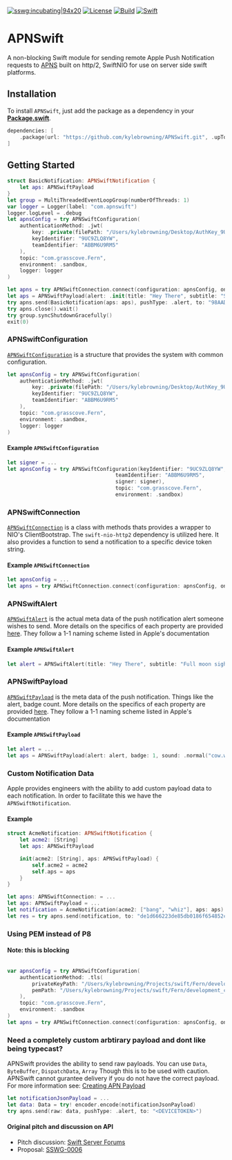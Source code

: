 [![sswg:incubating|94x20](https://img.shields.io/badge/sswg-incubating-yellow.svg)](https://github.com/swift-server/sswg/blob/master/process/incubation.md#sandbox-level)
[![License](https://img.shields.io/badge/License-Apache%202.0-yellow.svg)](https://www.apache.org/licenses/LICENSE-2.0.html)
[![Build](https://github.com/kylebrowning/APNSwift/workflows/test/badge.svg)](https://github.com/kylebrowning/APNSwift/actions)
[![Swift](https://img.shields.io/badge/Swift-5.2-brightgreen.svg?colorA=orange&colorB=4E4E4E)](https://swift.org)

# APNSwift

A non-blocking Swift module for sending remote Apple Push Notification requests to [APNS](https://developer.apple.com/documentation/usernotifications/setting_up_a_remote_notification_server) built on http/2, SwiftNIO for use on server side swift platforms.

## Installation

To install `APNSwift`, just add the package as a dependency in your [**Package.swift**](https://github.com/apple/swift-package-manager/blob/master/Documentation/PackageDescriptionV4.md#dependencies).

```swift
dependencies: [
    .package(url: "https://github.com/kylebrowning/APNSwift.git", .upToNextMinor(from: "1.3.0"))
]
```

## Getting Started

```swift
struct BasicNotification: APNSwiftNotification {
    let aps: APNSwiftPayload
}
let group = MultiThreadedEventLoopGroup(numberOfThreads: 1)
var logger = Logger(label: "com.apnswift")
logger.logLevel = .debug
let apnsConfig = try APNSwiftConfiguration(
    authenticationMethod: .jwt(
        key: .private(filePath: "/Users/kylebrowning/Desktop/AuthKey_9UC9ZLQ8YW.p8"),
        keyIdentifier: "9UC9ZLQ8YW",
        teamIdentifier: "ABBM6U9RM5"
    ),
    topic: "com.grasscove.Fern",
    environment: .sandbox,
    logger: logger
)

let apns = try APNSwiftConnection.connect(configuration: apnsConfig, on: group.next()).wait()
let aps = APNSwiftPayload(alert: .init(title: "Hey There", subtitle: "Subtitle", body: "Body"), hasContentAvailable: true)
try apns.send(BasicNotification(aps: aps), pushType: .alert, to: "98AAD4A2398DDC58595F02FA307DF9A15C18B6111D1B806949549085A8E6A55D").wait()
try apns.close().wait()
try group.syncShutdownGracefully()
exit(0)
```

### APNSwiftConfiguration

[`APNSwiftConfiguration`](https://github.com/kylebrowning/swift-nio-http2-apns/blob/master/Sources/APNSwift/APNSwiftConfiguration.swift) is a structure that provides the system with common configuration.

```swift
let apnsConfig = try APNSwiftConfiguration(
    authenticationMethod: .jwt(
        key: .private(filePath: "/Users/kylebrowning/Desktop/AuthKey_9UC9ZLQ8YW.p8"),
        keyIdentifier: "9UC9ZLQ8YW",
        teamIdentifier: "ABBM6U9RM5"
    ),
    topic: "com.grasscove.Fern",
    environment: .sandbox,
    logger: logger
)
```
#### Example `APNSwiftConfiguration`
```swift
let signer = ...
let apnsConfig = try APNSwiftConfiguration(keyIdentifier: "9UC9ZLQ8YW",
                                   teamIdentifier: "ABBM6U9RM5",
                                   signer: signer),
                                   topic: "com.grasscove.Fern",
                                   environment: .sandbox)
```

### APNSwiftConnection

[`APNSwiftConnection`](https://github.com/kylebrowning/swift-nio-http2-apns/blob/master/Sources/APNSwift/APNSwiftConnection.swift) is a class with methods thats provides a wrapper to NIO's ClientBootstrap. The `swift-nio-http2` dependency is utilized here. It also provides a function to send a notification to a specific device token string.


#### Example `APNSwiftConnection`
```swift
let apnsConfig = ...
let apns = try APNSwiftConnection.connect(configuration: apnsConfig, on: group.next()).wait()
```

### APNSwiftAlert

[`APNSwiftAlert`](https://github.com/kylebrowning/APNSwift/blob/tn-concise-naming/Sources/APNSwift/APNSwiftAlert.swift) is the actual meta data of the push notification alert someone wishes to send. More details on the specifics of each property are provided [here](https://developer.apple.com/library/archive/documentation/NetworkingInternet/Conceptual/RemoteNotificationsPG/PayloadKeyReference.html). They follow a 1-1 naming scheme listed in Apple's documentation


#### Example `APNSwiftAlert`
```swift
let alert = APNSwiftAlert(title: "Hey There", subtitle: "Full moon sighting", body: "There was a full moon last night did you see it")
```

### APNSwiftPayload

[`APNSwiftPayload`](https://github.com/kylebrowning/APNSwift/blob/tn-concise-naming/Sources/APNSwift/APNSwiftPayload.swift) is the meta data of the push notification. Things like the alert, badge count. More details on the specifics of each property are provided [here](https://developer.apple.com/library/archive/documentation/NetworkingInternet/Conceptual/RemoteNotificationsPG/PayloadKeyReference.html). They follow a 1-1 naming scheme listed in Apple's documentation


#### Example `APNSwiftPayload`
```swift
let alert = ...
let aps = APNSwiftPayload(alert: alert, badge: 1, sound: .normal("cow.wav"))
```

### Custom Notification Data

Apple provides engineers with the ability to add custom payload data to each notification. In order to facilitate this we have the `APNSwiftNotification`.

#### Example
```swift
struct AcmeNotification: APNSwiftNotification {
    let acme2: [String]
    let aps: APNSwiftPayload

    init(acme2: [String], aps: APNSwiftPayload) {
        self.acme2 = acme2
        self.aps = aps
    }
}

let apns: APNSwiftConnection: = ...
let aps: APNSwiftPayload = ...
let notification = AcmeNotification(acme2: ["bang", "whiz"], aps: aps)
let res = try apns.send(notification, to: "de1d666223de85db0186f654852cc960551125ee841ca044fdf5ef6a4756a77e").wait()
```

### Using PEM instead of P8
#### Note: this is blocking
```swift

var apnsConfig = try APNSwiftConfiguration(
    authenticationMethod: .tls(
        privateKeyPath: "/Users/kylebrowning/Projects/swift/Fern/development_com.grasscove.Fern.pkey",
        pemPath: "/Users/kylebrowning/Projects/swift/Fern/development_com.grasscove.Fern.pem"
    ),
    topic: "com.grasscove.Fern",
    environment: .sandbox
)
let apns = try APNSwiftConnection.connect(configuration: apnsConfig, on: group.next()).wait()
```

### Need a completely custom arbtirary payload and dont like being typecast?

APNSwift provides the ability to send raw payloads. You can use `Data`, `ByteBuffer`, `DispatchData`, `Array`
Though this is to be used with caution. APNSwift cannot gurantee delivery if you do not have the correct payload.
For more information see: [Creating APN Payload](https://developer.apple.com/library/archive/documentation/NetworkingInternet/Conceptual/RemoteNotificationsPG/CreatingtheNotificationPayload.html)

```swift
let notificationJsonPayload = ...
let data: Data = try! encoder.encode(notificationJsonPayload)
try apns.send(raw: data, pushType: .alert, to: "<DEVICETOKEN>")
```

#### Original pitch and discussion on API

* Pitch discussion: [Swift Server Forums](https://forums.swift.org/t/apple-push-notification-service-implementation-pitch/20193)
* Proposal: [SSWG-0006](https://forums.swift.org/t/feedback-nioapns-nio-based-apple-push-notification-service/24393)
